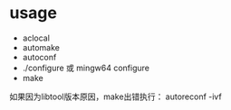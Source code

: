 # usage

- aclocal
- automake
- autoconf
- ./configure 或 mingw64 configure
- make

如果因为libtool版本原因，make出错执行： autoreconf -ivf
